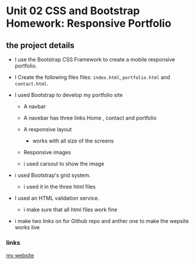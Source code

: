 # Unit 02 CSS and Bootstrap Homework: Responsive Portfolio

## the project details

- I use the Bootstrap CSS Framework to create a mobile responsive portfolio.

- I Create the following files files: `index.html`, `portfolio.html` and `contact.html`.

- I used Bootstrap to develop my portfolio site

  - A navbar
  - A navebar has three links Home , contact and portfolio
  - A responsive layout

    - works with all size of the screens

  - Responsive images
  - i used carsoul to show the image

- i used Bootstrap's grid system.

  - i used it in the three html files

- I used an HTML validation service.
  - i make sure that all html files work fine
- i make two links on for Github repo and anther one to make the wepsite works live

### links

<a href = "https://github.com/mohamedahmed-1980/responsive-application.git"> </a>
<a href="https://mohamedahmed-1980.github.io/responsive-application/"> my website</a>
